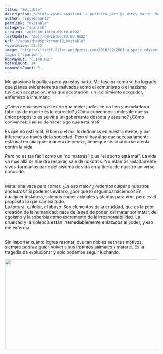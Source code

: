 ```yaml
---
title: "Evitable"
description: "<html> <p>Me apasiona la política pero ya estoy harto. Me fascina como se ha logrado que planes evidentemente malvados como el comunismo o el nazismo ..."
author: "spokerman12"
permlink: "evitable"
category: "spanish"
created: "2017-08-16T00:00:00.000Z"
lastUpdate: "2017-08-16T00:00:00.000Z"
url: "/spanish/@spokerman12/evitable"
reputation: 52.52
image: "https://itself.files.wordpress.com/2016/02/2001-a-space-odyssey-382-body-image-1417612304.jpg?w=640"
tags: ["spanish"]
hbdPayout: "0.148 HBD"
votesCount: 14
commentsCount: 5
---
```


<html>
<p>Me apasiona la política pero ya estoy harto. Me fascina como se ha logrado que planes evidentemente malvados como el comunismo o el nazismo tuviesen aceptación; más que aceptación, un recibimiento acogedor, enfermizo e inhumano.</p>
<p>¿Cómo convences a miles de que meter judíos en un tren y mandarlos a fábricas de muerte es lo correcto? ¿Cómo convences a miles de que su único propósito es servir a un gobernante déspota y asesino? ¿Cómo convences a miles de hacer algo que está mal?</p>
<p>Es que no está mal. El bien o el mal lo definimos en nuestra mente, y por inferencia a través de la sociedad. Pero si hay algo que necesariamente está mal en cualquier manera de pensar, tiene que ser cuando se atenta contra la vida.</p>
<p>Pero no es tan fácil como un “no matarás” o un “el aborto está mal”. La vida va más allá de nuestro respirar, sale de nosotros. No estamos aisladamente vivos, formamos parte del sistema de vida en la tierra, de nuestro universo conocido.</p>
<p><br>
Matar una vaca para comer. ¿Es eso malo? ¿Podemos culpar a nuestros ancestros? Si podemos evitarlo, ¿por qué lo seguimos haciendo? En cualquier instancia, solemos comer animales y plantas para vivir, pero es el propósito lo que cambia todo.<br>
La tortura, el dolor, el abuso. Son elementos de la crueldad, que es la peor creación de la humanidad; nace de la sed de poder, del matar por matar, del egoísmo y la soberbia como excremento de la irresponsabilidad. La crueldad y la violencia están irremediablemente enlazados al poder, y eso me enferma.</p>
<p><br>
Sin importar cuánto logres razonar, qué tan nobles sean tus motivos, siempre podrá alguien volver a sus instintos animales y matarte. Es la tragedia de evolucionar y solo podemos seguir&nbsp;luchando.</p>
<p><img src="https://itself.files.wordpress.com/2016/02/2001-a-space-odyssey-382-body-image-1417612304.jpg?w=640" width="640" height="298"/></p>
</html>